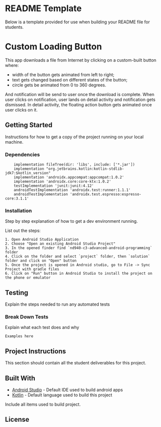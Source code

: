 # README Template

Below is a template provided for use when building your README file for students.

# Custom Loading Button

This app downloads a file from Internet by clicking on a custom-built button where:
- width of the button gets animated from left to right;
- text gets changed based on different states of the button;
- circle gets be animated from 0 to 360 degrees.

And notification will be send to user once the download is complete. 
When user clicks on notification, user lands on detail activity and notification gets dismissed. 
In detail activity, the floating action button gets animated once user clicks on it.


## Getting Started

Instructions for how to get a copy of the project running on your local machine.

### Dependencies

```
    implementation fileTree(dir: 'libs', include: ['*.jar'])
    implementation "org.jetbrains.kotlin:kotlin-stdlib-jdk7:$kotlin_version"
    implementation 'androidx.appcompat:appcompat:1.0.2'
    implementation 'androidx.core:core-ktx:1.0.2'
    testImplementation 'junit:junit:4.12'
    androidTestImplementation 'androidx.test:runner:1.1.1'
    androidTestImplementation 'androidx.test.espresso:espresso-core:3.1.1'
```

### Installation

Step by step explanation of how to get a dev environment running.

List out the steps:

```
1. Open Android Studio Application
2. Choose "Open an existing Android Studio Project"
3. In the opened finder find `nd940-c3-advanced-android-programming` folder
4. Click on the folder and select `project` folder, then `solution` folder and click on "Open" button
5. Once the project is opened in Android studio, go to File -> Sync Project with gradle files
6. Click on "Run" button in Android Studio to install the project on the phone or emulator
```

## Testing

Explain the steps needed to run any automated tests

### Break Down Tests

Explain what each test does and why

```
Examples here
```
## Project Instructions

This section should contain all the student deliverables for this project.

## Built With

* [Android Studio](https://developer.android.com/studio) - Default IDE used to build android apps
* [Kotlin](https://kotlinlang.org/) - Default language used to build this project

Include all items used to build project.

## License
